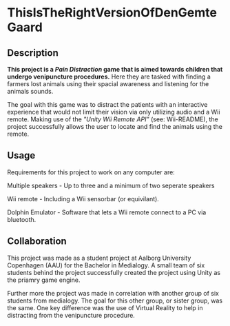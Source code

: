 # ThisIsTheRightVersionOfDenGemteGaard

## Description
**This project is a *Pain Distraction* game that is aimed towards children that undergo venipuncture procedures.**
Here they are tasked with finding a farmers lost animals using their spacial awareness and listening for the animals sounds.

The goal with this game was to distract the patients with an interactive experience that would not limit their vision via only utilizing audio and a Wii remote.
 Making use of the *"Unity Wii Remote API"* (see: Wii-README), the project successfully allows the user to locate and find the animals using  the remote.

## Usage
Requirements for this project to work on any computer are:

Multiple speakers - Up to three and a minimum of two seperate speakers 

Wii remote - Including a Wii sensorbar (or equivilant).

Dolphin Emulator - Software that lets a Wii remote connect to a PC via bluetooth.

## Collaboration
This project was made as a student project at Aalborg University Copenhagen (AAU) for the Bachelor in Medialogy.
A small team of six students behind the project successfully created the project using Unity as the priamry game engine.

Further more the project was made in correlation with another group of six students from medialogy.
The goal for this other group, or sister group, was the same. One key difference was the use of Virtual Reality to help in distracting from the venipuncture procedure.
